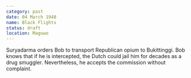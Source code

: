 ```yaml
---
category: past
date: 04 March 1948
name: Black Flights
status: draft
location: Maguwo
---
```

Suryadarma orders Bob to transport Republican opium to
Bukittinggi. Bob knows that if he is intercepted, the Dutch could jail
him for decades as a drug smuggler. Nevertheless, he accepts the
commission without complaint.
